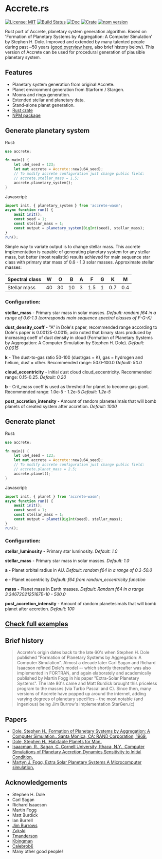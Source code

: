 Accrete.rs
========================
[![License: MIT](https://img.shields.io/badge/License-MIT-yellow.svg)](https://opensource.org/licenses/MIT)
[![Build Status](https://github.com/leonidgrr/accrete/actions/workflows/rust.yml/badge.svg)](https://github.com/leonidgrr/accrete/actions/workflows/rust.yml)
[![Doc](https://docs.rs/accrete/badge.svg)](https://docs.rs/accrete)
[![Crate](https://img.shields.io/crates/v/accrete.svg)](https://crates.io/crates/accrete)
[![npm version](https://badge.fury.io/js/accrete-wasm.svg)](https://badge.fury.io/js/accrete-wasm)

Rust port of Accrete, planetary system generation algorithm. Based on 'Formation of Planetary Systems by Aggregation: A Computer Simulation' by Stephen H. Dole. Improved and extended by many talented people during past ~50 years ([good overview here](https://github.com/zakski/accrete-starform-stargen), also brief history below).
This version of Accrete can be used for procedural generation of plausible planetary system.

## Features
- Planetary system generation from original Accrete.
- Planet environment generation from Starform / Stargen.
- Moons and rings generation.
- Extended stellar and planetary data.
- Stand-alone planet generation.
- [Rust crate](https://crates.io/crates/accrete)
- [NPM package](https://www.npmjs.com/package/accrete-wasm)

## Generate planetary system
Rust:
```rust
use accrete;

fn main() {
    let u64_seed = 123;
    let mut accrete = Accrete::new(u64_seed);
    // To modify accrete configuration just change public field:
    // accrete.stellar_mass = 1.5;
    accrete.planetary_system();
}
```

Javascript:
```javascript
import init, { planetary_system } from 'accrete-wasm';
async function run() {
    await init();
    const seed = 1;
    const stellar_mass = 1;
    const output = planetary_system(BigInt(seed), stellar_mass);
}
run();
```

Simple way to variate output is to change stellar mass. This accrete implementation is capable of generating planetary system for any stellar mass, but better (most realistic) results achieved for main sequence star class with primary star mass of 0.6 - 1.3 solar masses. Approximate stellar masses:

| Spectral class | W  | O  | B  | A | F   | G | K   | M   |
|----------------|----|----|----|---|-----|---|-----|-----|
| Stellar mass   | 40 | 30 | 10 | 3 | 1.5 | 1 | 0.7 | 0.4 |

### Configuration:

**stellar_mass** - Primary star mass in solar masses.
*Default: random f64 in a range of 0.6-1.3 (corresponds main sequence spectral classes of F-G-K)*

**dust_density_coeff** - "A" in Dole's paper, recommended range according to Dole's paper is 0.00125-0.0015, aslo noted that binary stars produced by increasing coeff of dust density in cloud (Formation of Planetary Systems by Aggregation: A Computer Simulation by Stephen H. Dole).
*Default: 0.0015*

**k** - The dust-to-gas ratio 50-100 (dust/gas = K), gas = hydrogen and helium, dust = other. Recommended range: 50.0-100.0
*Default: 50.0*

**cloud_eccentricity** - Initial dust cloud cloud_eccentricity. Recommended range: 0.15-0.25.
*Default: 0.20*

**b** - Crit_mass coeff is used as threshold for planet to become gas giant. Recommended range: 1.0e-5 - 1.2e-5
*Default: 1.2e-5*

**post_accretion_intensity** - Amount of random planetesimals that will bomb planets of created system after accretion.
*Default: 1000*

## Generate planet

Rust:
```rust
use accrete;

fn main() {
    let u64_seed = 123;
    let mut accrete = Accrete::new(u64_seed);
    // To modify accrete configuration just change public field:
    // accrete.planet_mass = 2.5;
    accrete.planet();
}
```

Javascript:
```javascript
import init, { planet } from 'accrete-wasm';
async function run() {
    await init();
    const seed = 1;
    const stellar_mass = 1;
    const output = planet(BigInt(seed), stellar_mass);
}
run();
```

### Configuration:
**stellar_luminosity** - Primary star luminosity.
*Default: 1.0*

**stellar_mass** - Primary star mass in solar masses.
*Default: 1.0*

**a** - Planet orbital radius in AU.
*Default: random f64 in a range of 0.3-50.0*

**e** - Planet eccentricity
*Default: f64 from random_eccentricity function*

**mass** - Planet mass in Earth masses.
*Default: Random f64 in a range 3.3467202125167E-10 - 500.0*

**post_accretion_intensity** - Amount of random planetesimals that will bomb planet after accretion.
*Default: 100*

## [Check full examples](https://github.com/LeonidGrr/accrete/tree/master/examples)

## Brief history
>Accrete's origin dates back to the late 60's when Stephen H. Dole published "Formation of Planetary Systems by Aggregation: A Computer Simulation". 
>Almost a decade later Carl Sagan and Richard Isaacson refined Dole's model -- which shortly thereafter was also implemented in FORTRAN, and again elaborately and academically published by Martin Fogg in his paper "Extra-Solar Planetary Systems".
>The late 80's came and Matt Burdick brought this priceless program to the masses (via Turbo Pascal and C). Since then, many versions of Accrete have popped up around the internet, adding varying degrees of planetary specifics – the most notable (and ingenious) being Jim Burrow's implementation StarGen.(c)

## Papers
- [Dole, Stephen H., Formation of Planetary Systems by Aggregation: A Computer Simulation.. Santa Monica, CA: RAND Corporation, 1969.](https://www.rand.org/pubs/papers/P4226.html)
- [Dole, Stephen H., Habitable Planets for Man.](https://www.rand.org/content/dam/rand/pubs/commercial_books/2007/RAND_CB179-1.pdf)
- [Isaacman, R., Sagan, C. Cornell University, Ithaca, N.Y., Computer Simulations of Planetary Accretion Dynamics Sensitivity to Initial Condition.](https://ui.adsabs.harvard.edu/abs/1977Icar...31..510I/abstract)
- [Martyn J. Fogg, Extra Solar Planetary Systems A Microcomputer simulation.](https://www.academia.edu/4173808/Extra_Solar_Planetary_Systems_A_Microcomputer_Simulation)

## Acknowledgements
- Stephen H. Dole
- Carl Sagan
- Richard Isaacson
- Martin Fogg
- Matt Burdick
- Ian Burrell
- [Jim Burrows](http://www.eldacur.com/~brons/NerdCorner/StarGen/StarGen.html)
- [Zakski](https://github.com/zakski/accrete-starform-stargen)
- [Tmanderson](https://github.com/tmanderson/Accrete.js)
- [Kbingman](https://github.com/kbingman/accretejs)
- [Calebrob6](https://github.com/calebrob6/accrete)
- Many other good people!
